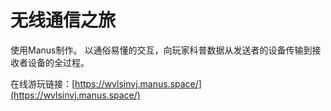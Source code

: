 # 无线通信之旅
使用Manus制作。
以通俗易懂的交互，向玩家科普数据从发送者的设备传输到接收者设备的全过程。


在线游玩链接：[https://wvlsinvj.manus.space/](https://wvlsinvj.manus.space/)
